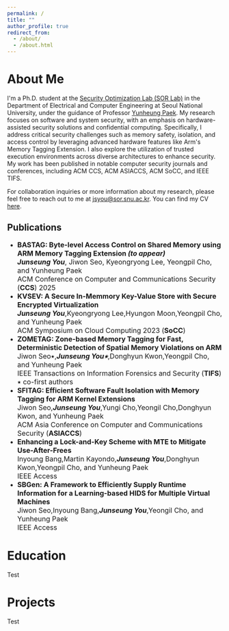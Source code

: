 ```yaml
---
permalink: /
title: ""
author_profile: true
redirect_from: 
  - /about/
  - /about.html
---
```


About Me
======
I'm a Ph.D. student at the [Security Optimization Lab (SOR Lab)](http://sor.snu.ac.kr) in the Department of Electrical and Computer Engineering at Seoul National University, under the guidance of Professor [Yunheung Paek](http://sor.snu.ac.kr/document/ypaek). My research focuses on software and system security, with an emphasis on hardware-assisted security solutions and confidential computing. Specifically, I address critical security challenges such as memory safety, isolation, and access control by leveraging advanced hardware features like Arm's Memory Tagging Extension. I also explore the utilization of trusted execution environments across diverse architectures to enhance security. My work has been published in notable computer security journals and conferences, including ACM CCS, ACM ASIACCS, ACM SoCC, and IEEE TIFS.

For collaboration inquiries or more information about my research, please feel free to reach out to me at jsyou@sor.snu.ac.kr. You can find my CV [here]().

Publications
------
- <span style="font-size: 16px;">**BASTAG: Byte-level Access Control on Shared Memory using ARM Memory Tagging Extension _(to appear)_**</span><br>
  <span style="font-size: 16px;">_**Junseung You**_, Jiwon Seo, Kyeongryong Lee, Yeongpil Cho, and Yunheung Paek</span><br>
  <span style="font-size: 16px;">ACM Conference on Computer and Communications Security (**CCS**) 2025</span><br>
- <span style="font-size: 16px;">**KVSEV: A Secure In-Memmory Key-Value Store with Secure Encrypted Virtualization**</span><br>
  <span style="font-size: 16px;">_**Junseung You**_,Kyeongryong Lee,Hyungon Moon,Yeongpil Cho, and Yunheung Paek</span><br>
  <span style="font-size: 16px;">ACM Symposium on Cloud Computing 2023 (**SoCC**)</span><br>
- <span style="font-size: 16px;">**ZOMETAG: Zone-based Memory Tagging for Fast, Deterministic Detection of Spatial Memory Violations on ARM**</span><br>
  <span style="font-size: 16px;">Jiwon Seo⭑,_**Junseung You⭑**_,Donghyun Kwon,Yeongpil Cho, and Yunheung Paek</span><br>
  <span style="font-size: 16px;">IEEE Transactions on Information Forensics and Security (**TIFS**)</span><br>
  <span style="font-size: 16px;">⭑ co-first authors</span><br>
- <span style="font-size: 16px;">**SFITAG: Efficient Software Fault Isolation with Memory Tagging for ARM Kernel Extensions**</span><br>
  <span style="font-size: 16px;">Jiwon Seo,_**Junseung You**_,Yungi Cho,Yeongil Cho,Donghyun Kwon, and Yunheung Paek</span><br>
  <span style="font-size: 16px;">ACM Asia Conference on Computer and Communications Security (**ASIACCS**)</span><br>
- <span style="font-size: 16px;">**Enhancing a Lock-and-Key Scheme with MTE to Mitigate Use-After-Frees**</span><br>
  <span style="font-size: 16px;">Inyoung Bang,Martin Kayondo,_**Junseung You**_,Donghyun Kwon,Yeongpil Cho, and Yunheung Paek</span><br>
  <span style="font-size: 16px;">IEEE Access</span><br>
- <span style="font-size: 16px;">**SBGen: A Framework to Efficiently Supply Runtime Information for a Learning-based HIDS for Multiple Virtual Machines**</span><br>
  <span style="font-size: 16px;">Jiwon Seo,Inyoung Bang,_**Junseung You**_,Yeongil Cho, and Yunheung Paek</span><br>
  <span style="font-size: 16px;">IEEE Access</span><br>


Education
======
Test




Projects
=======
Test
